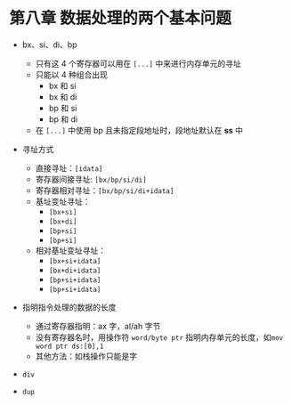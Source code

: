 # 第八章 数据处理的两个基本问题

- bx、si、di、bp

  - 只有这 4 个寄存器可以用在 `[...]` 中来进行内存单元的寻址
  - 只能以 4 种组合出现
    - bx 和 si
    - bx 和 di
    - bp 和 si
    - bp 和 di
  - 在 `[...]` 中使用 bp 且未指定段地址时，段地址默认在 **ss** 中

- 寻址方式

  - 直接寻址：`[idata]`
  - 寄存器间接寻址: `[bx/bp/si/di]`
  - 寄存器相对寻址：`[bx/bp/si/di+idata]`
  - 基址变址寻址：
    - `[bx+si]`
    - `[bx+di]`
    - `[bp+si]`
    - `[bp+si]`
  - 相对基址变址寻址：
    - `[bx+si+idata]`
    - `[bx+di+idata]`
    - `[bp+si+idata]`
    - `[bp+si+idata]`

- 指明指令处理的数据的长度

  - 通过寄存器指明：ax 字，al/ah 字节
  - 没有寄存器名时，用操作符 `word/byte ptr` 指明内存单元的长度，如`mov word ptr ds:[0],1`
  - 其他方法：如栈操作只能是字

- `div`
- `dup`
